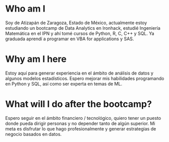 # Who am I

Soy de Atizapán de Zaragoza, Estado de México, actualmente estoy estudiando un bootcamp de Data Analytics en Ironhack, estudié Ingeniería Matemática en el IPN y ahí tomé cursos de Python, R, C, C++ y SQL. Ya graduada aprendí a programar en VBA for applications y SAS.

# Why am I here

Estoy aquí para generar experiencia en el ámbito de análisis de datos y algunos modelos estadísticos. Espero mejorar mis habilidades programando en Python y SQL, así como ser experta en temas de ML.

# What will I do after the bootcamp?

Espero seguir en el ámbito financiero / tecnológico, quiero tener un puesto donde pueda dirigir personas y no depender tanto de algún superior. Mi meta es disfrutar lo que hago profesionalmente y generar estrategias de negocio basados en datos.